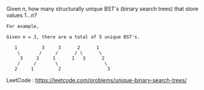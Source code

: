 Given n, how many structurally unique BST's (binary search trees) that store values 1...n?

```
For example,

Given n = 3, there are a total of 5 unique BST's.

   1         3     3      2      1
    \       /     /      / \      \
     3     2     1      1   3      2
    /     /       \                 \
   2     1         2                 3
```

LeetCode : https://leetcode.com/problems/unique-binary-search-trees/